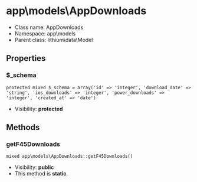 app\models\AppDownloads
===============






* Class name: AppDownloads
* Namespace: app\models
* Parent class: lithium\data\Model





Properties
----------


### $_schema

    protected mixed $_schema = array('id' => 'integer', 'download_date' => 'string', 'ios_downloads' => 'integer', 'power_downloads' => 'integer', 'created_at' => 'date')





* Visibility: **protected**


Methods
-------


### getF45Downloads

    mixed app\models\AppDownloads::getF45Downloads()





* Visibility: **public**
* This method is **static**.



